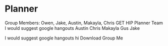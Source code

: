 # Planner
Group Members: Owen, Jake, Austin, Makayla, Chris
GET HIP Planner Team
I would suggest google hangouts
Austin
Chris
Makayla
Gus
Jake

I would suggest google hangouts
hi
Download Group Me
